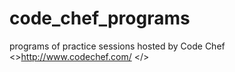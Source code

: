 code_chef_programs
==================

programs of practice sessions hosted by Code Chef    &lt;>http://www.codechef.com/ &lt;/>
